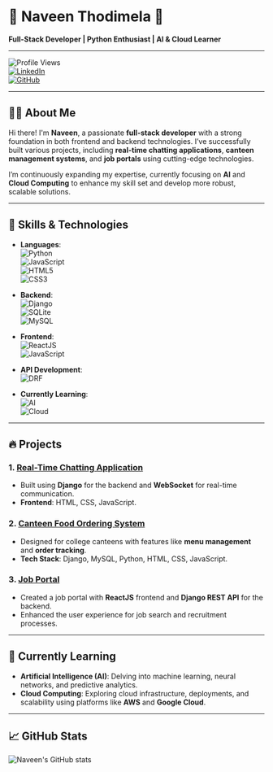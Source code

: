 # 🌟 **Naveen Thodimela** 🌟  
**Full-Stack Developer | Python Enthusiast | AI & Cloud Learner**

---

![Profile Views](https://komarev.com/ghpvc/?username=Naveen17122000&color=blue)  
[![LinkedIn](https://img.shields.io/badge/LinkedIn-Connect-blue)](https://www.linkedin.com/in/your-profile)  
[![GitHub](https://img.shields.io/github/followers/Naveen17122000?label=Follow&style=social)](https://github.com/Naveen17122000)

---

## 👨‍💻 **About Me**

Hi there! I'm **Naveen**, a passionate **full-stack developer** with a strong foundation in both frontend and backend technologies. I’ve successfully built various projects, including **real-time chatting applications**, **canteen management systems**, and **job portals** using cutting-edge technologies.

I’m continuously expanding my expertise, currently focusing on **AI** and **Cloud Computing** to enhance my skill set and develop more robust, scalable solutions.

---

## 🔧 **Skills & Technologies**

- **Languages**:  
  ![Python](https://img.shields.io/badge/Python-3776AB?style=flat-square&logo=python&logoColor=white)  
  ![JavaScript](https://img.shields.io/badge/JavaScript-F7DF1E?style=flat-square&logo=javascript&logoColor=black)  
  ![HTML5](https://img.shields.io/badge/HTML5-E34F26?style=flat-square&logo=html5&logoColor=white)  
  ![CSS3](https://img.shields.io/badge/CSS3-1572B6?style=flat-square&logo=css3&logoColor=white)  

- **Backend**:  
  ![Django](https://img.shields.io/badge/Django-092E20?style=flat-square&logo=django&logoColor=white)  
  ![SQLite](https://img.shields.io/badge/SQLite-003B57?style=flat-square&logo=sqlite&logoColor=white)  
  ![MySQL](https://img.shields.io/badge/MySQL-4479A1?style=flat-square&logo=mysql&logoColor=white)  

- **Frontend**:  
  ![ReactJS](https://img.shields.io/badge/React-61DAFB?style=flat-square&logo=react&logoColor=black)  
  ![JavaScript](https://img.shields.io/badge/JavaScript-F7DF1E?style=flat-square&logo=javascript&logoColor=black)

- **API Development**:  
  ![DRF](https://img.shields.io/badge/Django%20REST-092E20?style=flat-square&logo=django&logoColor=white)  

- **Currently Learning**:  
  ![AI](https://img.shields.io/badge/AI-ffbe0b?style=flat-square&logo=artificial-intelligence&logoColor=black)  
  ![Cloud](https://img.shields.io/badge/Cloud-4285F4?style=flat-square&logo=google-cloud&logoColor=white)

---

## 🔥 **Projects**

### 1. [**Real-Time Chatting Application**](https://github.com/your-repo-link)
- Built using **Django** for the backend and **WebSocket** for real-time communication.
- **Frontend**: HTML, CSS, JavaScript.

### 2. [**Canteen Food Ordering System**](https://github.com/your-repo-link)
- Designed for college canteens with features like **menu management** and **order tracking**.
- **Tech Stack**: Django, MySQL, Python, HTML, CSS, JavaScript.

### 3. [**Job Portal**](https://github.com/your-repo-link)
- Created a job portal with **ReactJS** frontend and **Django REST API** for the backend.
- Enhanced the user experience for job search and recruitment processes.

---

## 🌱 **Currently Learning**

- **Artificial Intelligence (AI)**: Delving into machine learning, neural networks, and predictive analytics.  
- **Cloud Computing**: Exploring cloud infrastructure, deployments, and scalability using platforms like **AWS** and **Google Cloud**.

---

## 📈 **GitHub Stats**

![Naveen's GitHub stats](https://github-readme-stats.vercel.app/api?username=Naveen17122000&show_icons=true&theme=radical)

